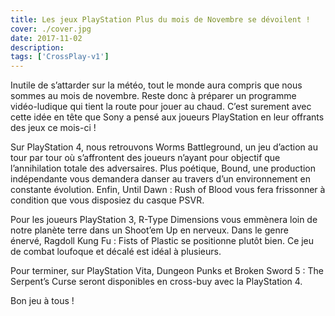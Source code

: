 ```yaml
---
title: Les jeux PlayStation Plus du mois de Novembre se dévoilent !
cover: ./cover.jpg
date: 2017-11-02
description: 
tags: ['CrossPlay-v1']
---
```

Inutile de s’attarder sur la météo, tout le monde aura compris que nous sommes au mois de novembre. Reste donc à préparer un programme vidéo-ludique qui tient la route pour jouer au chaud. C’est surement avec cette idée en tête que Sony a pensé aux joueurs PlayStation en leur offrants des jeux ce mois-ci !

Sur PlayStation 4, nous retrouvons Worms Battleground, un jeu d’action au tour par tour où s’affrontent des joueurs n’ayant pour objectif que l’annihilation totale des adversaires. Plus poétique, Bound, une production indépendante vous demandera danser au travers d’un environnement en constante évolution. Enfin, Until Dawn : Rush of Blood vous fera frissonner à condition que vous disposiez du casque PSVR.

Pour les joueurs PlayStation 3, R-Type Dimensions vous emmènera loin de notre planète terre dans un Shoot’em Up en nerveux. Dans le genre énervé, Ragdoll Kung Fu : Fists of Plastic se positionne plutôt bien. Ce jeu de combat loufoque et décalé est idéal à plusieurs.

Pour terminer, sur PlayStation Vita, Dungeon Punks et Broken Sword 5 : The Serpent’s Curse seront disponibles en cross-buy avec la PlayStation 4.

Bon jeu à tous !

